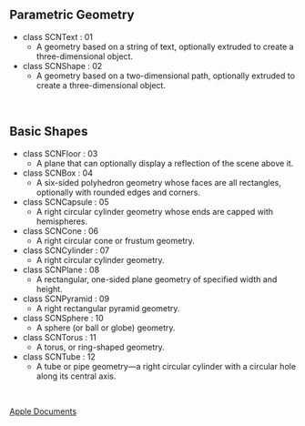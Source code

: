 ## Parametric Geometry
- class SCNText : 01
  - A geometry based on a string of text, optionally extruded to create a three-dimensional object.
- class SCNShape : 02
  - A geometry based on a two-dimensional path, optionally extruded to create a three-dimensional object.

<br/>

## Basic Shapes
- class SCNFloor : 03
  - A plane that can optionally display a reflection of the scene above it.
- class SCNBox : 04
  - A six-sided polyhedron geometry whose faces are all rectangles, optionally with rounded edges and corners.
- class SCNCapsule : 05
  - A right circular cylinder geometry whose ends are capped with hemispheres.
- class SCNCone : 06
  - A right circular cone or frustum geometry.
- class SCNCylinder : 07
  - A right circular cylinder geometry.
- class SCNPlane : 08
  - A rectangular, one-sided plane geometry of specified width and height.
- class SCNPyramid : 09
  - A right rectangular pyramid geometry.
- class SCNSphere : 10
  - A sphere (or ball or globe) geometry.
- class SCNTorus : 11
  - A torus, or ring-shaped geometry.
- class SCNTube : 12
  - A tube or pipe geometry—a right circular cylinder with a circular hole along its central axis.

<br/>

[Apple Documents][apple]

[apple]: https://developer.apple.com/documentation/scenekit/built_in_geometry_types
